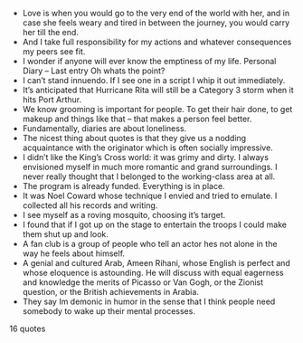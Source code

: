  - Love is when you would go to the very end of the world with her, and in case she feels weary and tired in between the journey, you would carry her till the end.
 - And I take full responsibility for my actions and whatever consequences my peers see fit.
 - I wonder if anyone will ever know the emptiness of my life. Personal Diary – Last entry Oh whats the point?
 - I can’t stand innuendo. If I see one in a script I whip it out immediately.
 - It’s anticipated that Hurricane Rita will still be a Category 3 storm when it hits Port Arthur.
 - We know grooming is important for people. To get their hair done, to get makeup and things like that – that makes a person feel better.
 - Fundamentally, diaries are about loneliness.
 - The nicest thing about quotes is that they give us a nodding acquaintance with the originator which is often socially impressive.
 - I didn’t like the King’s Cross world: it was grimy and dirty. I always envisioned myself in much more romantic and grand surroundings. I never really thought that I belonged to the working-class area at all.
 - The program is already funded. Everything is in place.
 - It was Noel Coward whose technique I envied and tried to emulate. I collected all his records and writing.
 - I see myself as a roving mosquito, choosing it’s target.
 - I found that if I got up on the stage to entertain the troops I could make them shut up and look.
 - A fan club is a group of people who tell an actor hes not alone in the way he feels about himself.
 - A genial and cultured Arab, Ameen Rihani, whose English is perfect and whose eloquence is astounding. He will discuss with equal eagerness and knowledge the merits of Picasso or Van Gogh, or the Zionist question, or the British achievements in Arabia.
 - They say Im demonic in humor in the sense that I think people need somebody to wake up their mental processes.

16 quotes